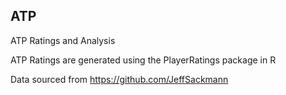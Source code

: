 
## ATP

ATP Ratings and Analysis

ATP Ratings are generated using the PlayerRatings package in R

Data sourced from https://github.com/JeffSackmann
